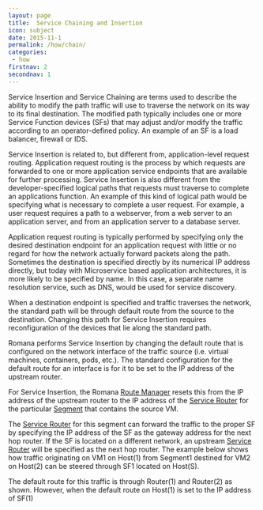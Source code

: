 ```yaml
---
layout: page
title:  Service Chaining and Insertion
icon: subject
date: 2015-11-1
permalink: /how/chain/
categories:
 - how
firstnav: 2
secondnav: 1
---
```


Service Insertion and Service Chaining are terms used to describe the ability to modify the path traffic will use to traverse the network on its way to its final destination. The modified path typically includes one or more Service Function devices (SFs) that may adjust and/or modify the traffic according to an operator-defined policy. An example of an SF is a load balancer, firewall or IDS.

Service Insertion is related to, but different from, application-level request routing. Application request routing is the process by which requests are forwarded to one or more application service endpoints that are available for further processing. Service Insertion is also different from the developer-specified logical paths that requests must traverse to complete an applications function. An example of this kind of logical path would be specifying what is necessary to complete a user request. For example, a user request requires a path to a webserver, from a web server to an application server, and from an application server to a database server.

Application request routing is typically performed by specifying only the desired destination endpoint for an application request with little or no regard for how the network actually forward packets along the path. Sometimes the destination is specified directly by its numerical IP address directly, but today with Microservice based application architectures, it is more likely to be specified by name. In this case, a separate name resolution service, such as DNS, would be used for service discovery. 

When a destination endpoint is specified and traffic traverses the network, the standard path will be through default route from the source to the destination. Changing this path for Service Insertion requires reconfiguration of the devices that lie along the standard path.

Romana performs Service Insertion by changing the default route that is configured on the network interface of the traffic source (i.e. virtual machines, containers, pods, etc.). The standard configuration for the default route for an interface is for it to be set to the IP address of the upstream router.

For Service Insertion, the Romana [Route Manager](/RouteManager/) resets this from the IP address of the upstream router to the IP address of the [Service Router](/ServiceRouter/) for the particular [Segment](/Segment/) that contains the source VM.

The [Service Router](/ServiceRouter/) for this segment can forward the traffic to the proper SF by specifying the IP address of the SF as the gateway address for the next hop router.  If the SF is located on a different network, an upstream [Service Router](/ServiceRouter/) will be specified as the next hop router.
The example below shows how traffic originating on VM1 on Host(1) from Segment1 destined for VM2 on Host(2) can be steered through SF1 located on Host(S).

The default route for this traffic is through Router(1) and Router(2) as shown. However, when the default route on Host(1) is set to the IP address of SF(1)

